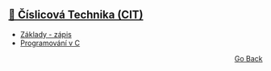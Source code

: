 ## [💯 Číslicová Technika (CIT)](./../../..)
- [Základy - zápis](./zaklady)
- [Programování v C](./programovani_v_c)
<p align="right">
  <a href="./../../..">Go Back</a>
</p>
